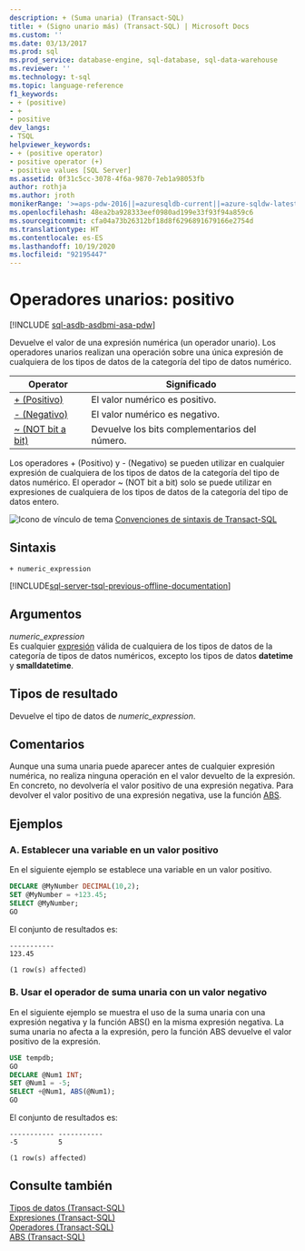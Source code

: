 ```yaml
---
description: + (Suma unaria) (Transact-SQL)
title: + (Signo unario más) (Transact-SQL) | Microsoft Docs
ms.custom: ''
ms.date: 03/13/2017
ms.prod: sql
ms.prod_service: database-engine, sql-database, sql-data-warehouse
ms.reviewer: ''
ms.technology: t-sql
ms.topic: language-reference
f1_keywords:
- + (positive)
- +
- positive
dev_langs:
- TSQL
helpviewer_keywords:
- + (positive operator)
- positive operator (+)
- positive values [SQL Server]
ms.assetid: 0f31c5cc-3078-4f6a-9870-7eb1a98053fb
author: rothja
ms.author: jroth
monikerRange: '>=aps-pdw-2016||=azuresqldb-current||=azure-sqldw-latest||>=sql-server-2016||=sqlallproducts-allversions||>=sql-server-linux-2017||=azuresqldb-mi-current'
ms.openlocfilehash: 48ea2ba928333eef0980ad199e33f93f94a859c6
ms.sourcegitcommit: cfa04a73b26312bf18d8f6296891679166e2754d
ms.translationtype: HT
ms.contentlocale: es-ES
ms.lasthandoff: 10/19/2020
ms.locfileid: "92195447"
---
```

# <a name="unary-operators---positive"></a>Operadores unarios: positivo
[!INCLUDE [sql-asdb-asdbmi-asa-pdw](../../includes/applies-to-version/sql-asdb-asdbmi-asa.md)]

Devuelve el valor de una expresión numérica (un operador unario). Los operadores unarios realizan una operación sobre una única expresión de cualquiera de los tipos de datos de la categoría del tipo de datos numérico.   
  
|Operator|Significado|  
|--------------|-------------|  
|[+ (Positivo)](../../t-sql/language-elements/unary-operators-positive.md)|El valor numérico es positivo.|  
|[- (Negativo)](../../t-sql/language-elements/unary-operators-negative.md)|El valor numérico es negativo.|  
|[~ (NOT bit a bit)](../../t-sql/language-elements/bitwise-not-transact-sql.md)|Devuelve los bits complementarios del número.|  
  
 Los operadores + (Positivo) y - (Negativo) se pueden utilizar en cualquier expresión de cualquiera de los tipos de datos de la categoría del tipo de datos numérico. El operador ~ (NOT bit a bit) solo se puede utilizar en expresiones de cualquiera de los tipos de datos de la categoría del tipo de datos entero.  
  
 ![Icono de vínculo de tema](../../database-engine/configure-windows/media/topic-link.gif "Icono de vínculo de tema") [Convenciones de sintaxis de Transact-SQL](../../t-sql/language-elements/transact-sql-syntax-conventions-transact-sql.md)  
  
## <a name="syntax"></a>Sintaxis  
  
```syntaxsql
+ numeric_expression  
```  
  
[!INCLUDE[sql-server-tsql-previous-offline-documentation](../../includes/sql-server-tsql-previous-offline-documentation.md)]

## <a name="arguments"></a>Argumentos
 *numeric_expression*  
 Es cualquier [expresión](../../t-sql/language-elements/expressions-transact-sql.md) válida de cualquiera de los tipos de datos de la categoría de tipos de datos numéricos, excepto los tipos de datos **datetime** y **smalldatetime**.  
  
## <a name="result-types"></a>Tipos de resultado  
 Devuelve el tipo de datos de *numeric_expression*.  
  
## <a name="remarks"></a>Comentarios  
 Aunque una suma unaria puede aparecer antes de cualquier expresión numérica, no realiza ninguna operación en el valor devuelto de la expresión. En concreto, no devolvería el valor positivo de una expresión negativa. Para devolver el valor positivo de una expresión negativa, use la función [ABS](../../t-sql/functions/abs-transact-sql.md).  
  
## <a name="examples"></a>Ejemplos  
  
### <a name="a-setting-a-variable-to-a-positive-value"></a>A. Establecer una variable en un valor positivo  
 En el siguiente ejemplo se establece una variable en un valor positivo.  
  
```sql  
DECLARE @MyNumber DECIMAL(10,2);  
SET @MyNumber = +123.45;  
SELECT @MyNumber;  
GO  
```  
  
 El conjunto de resultados es:  
  
```  
-----------   
123.45            
  
(1 row(s) affected)  
```  
  
### <a name="b-using-the-unary-plus-operator-with-a-negative-value"></a>B. Usar el operador de suma unaria con un valor negativo  
 En el siguiente ejemplo se muestra el uso de la suma unaria con una expresión negativa y la función ABS() en la misma expresión negativa. La suma unaria no afecta a la expresión, pero la función ABS devuelve el valor positivo de la expresión.  
  
```sql  
USE tempdb;  
GO  
DECLARE @Num1 INT;  
SET @Num1 = -5;  
SELECT +@Num1, ABS(@Num1);  
GO  
```  
  
 El conjunto de resultados es:  
  
```  
----------- -----------  
-5          5  
  
(1 row(s) affected)  
```  
  
## <a name="see-also"></a>Consulte también  
 [Tipos de datos &#40;Transact-SQL&#41;](../../t-sql/data-types/data-types-transact-sql.md)   
 [Expresiones &#40;Transact-SQL&#41;](../../t-sql/language-elements/expressions-transact-sql.md)   
 [Operadores &#40;Transact-SQL&#41;](../../t-sql/language-elements/operators-transact-sql.md)   
 [ABS &#40;Transact-SQL&#41;](../../t-sql/functions/abs-transact-sql.md)  
  
  
